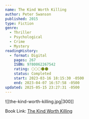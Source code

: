 ```yaml
---
name: The Kind Worth Killing
author: Peter Swanson
published: 2015
type: Fiction
genre:
  - Thriller
  - Psychological
  - Crime
  - Mystery
readingHistory:
  - format: Digital
    pages: 267
    ISBN: 9780062267542
    rating: 🌕🌕🌕🌑🌑
    status: Completed
    start: 2023-03-16 18:15:30 -0500
    end: 2023-04-07 16:57:58 -0500
updated: 2025-05-15 23:27:31 -0500
---
```


![[the-kind-worth-killing.jpg|300]]

Book Link: [The Kind Worth Killing](https://www.goodreads.com/book/show/21936809-the-kind-worth-killing)
